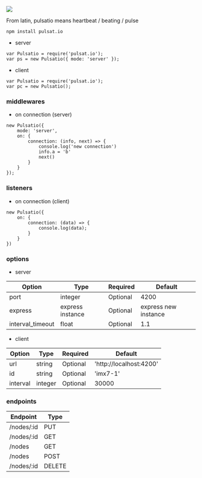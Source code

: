 <img src="https://github.com/roquef/pulsat.io/blob/master/pulsat.io.png?raw=true"></img>

From latin, pulsatio means heartbeat / beating / pulse

```
npm install pulsat.io
```

- server
```
var Pulsatio = require('pulsat.io');
var ps = new Pulsatio({ mode: 'server' });
```

- client 
```
var Pulsatio = require('pulsat.io');
var pc = new Pulsatio();
```

### middlewares
- on connection (server)
```
new Pulsatio({
    mode: 'server',
    on: {
        connection: (info, next) => {
            console.log('new connection')
            info.a = 'b'
            next()
        }
    }
});
```

### listeners
- on connection (client)
```
new Pulsatio({
    on: {
        connection: (data) => {
            console.log(data);
        }
    }
})
```

### options 
- server

| Option  | Type | Required | Default |
| ------------- | ------------- | ------------- | ------------- |
| port  | integer  | Optional | 4200 |
| express | express instance  | Optional | express new instance |
| interval_timeout | float  | Optional | 1.1 |

- client

| Option  | Type | Required | Default |
| ------------- | ------------- | ------------- | ------------- |
| url  | string  | Optional | 'http://localhost:4200' |
| id  | string  | Optional | 'imx7-1' |
| interval | integer | Optional | 30000 |


### endpoints

| Endpoint | Type |
| ------------- | ------------- |
| /nodes/:id | PUT |
| /nodes/:id | GET |
| /nodes | GET |
| /nodes | POST |
| /nodes/:id | DELETE |
